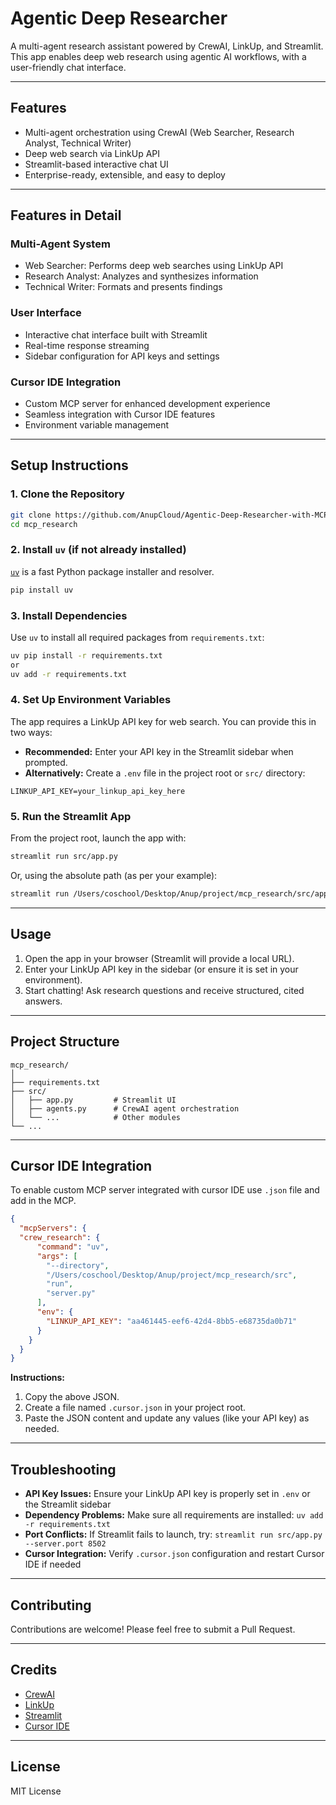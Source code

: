 # Agentic Deep Researcher

A multi-agent research assistant powered by CrewAI, LinkUp, and Streamlit. This app enables deep web research using agentic AI workflows, with a user-friendly chat interface.

---

## Features

- Multi-agent orchestration using CrewAI (Web Searcher, Research Analyst, Technical Writer)
- Deep web search via LinkUp API
- Streamlit-based interactive chat UI
- Enterprise-ready, extensible, and easy to deploy

---

## Features in Detail

### Multi-Agent System
- Web Searcher: Performs deep web searches using LinkUp API
- Research Analyst: Analyzes and synthesizes information
- Technical Writer: Formats and presents findings

### User Interface
- Interactive chat interface built with Streamlit
- Real-time response streaming
- Sidebar configuration for API keys and settings

### Cursor IDE Integration
- Custom MCP server for enhanced development experience
- Seamless integration with Cursor IDE features
- Environment variable management

---

## Setup Instructions

### 1. Clone the Repository

```bash
git clone https://github.com/AnupCloud/Agentic-Deep-Researcher-with-MCP.git
cd mcp_research
```

### 2. Install `uv` (if not already installed)
[`uv`](https://github.com/astral-sh/uv) is a fast Python package installer and resolver.

```bash
pip install uv
```

### 3. Install Dependencies
Use `uv` to install all required packages from `requirements.txt`:

```bash
uv pip install -r requirements.txt
or
uv add -r requirements.txt
```

### 4. Set Up Environment Variables
The app requires a LinkUp API key for web search. You can provide this in two ways:

- **Recommended:** Enter your API key in the Streamlit sidebar when prompted.
- **Alternatively:** Create a `.env` file in the project root or `src/` directory:

```
LINKUP_API_KEY=your_linkup_api_key_here
```

### 5. Run the Streamlit App
From the project root, launch the app with:

```bash
streamlit run src/app.py
```

Or, using the absolute path (as per your example):

```bash
streamlit run /Users/coschool/Desktop/Anup/project/mcp_research/src/app.py
```

---

## Usage

1. Open the app in your browser (Streamlit will provide a local URL).
2. Enter your LinkUp API key in the sidebar (or ensure it is set in your environment).
3. Start chatting! Ask research questions and receive structured, cited answers.

---

## Project Structure

```
mcp_research/
│
├── requirements.txt
├── src/
│   ├── app.py         # Streamlit UI
│   ├── agents.py      # CrewAI agent orchestration
│   └── ...            # Other modules
└── ...
```

---

## Cursor IDE Integration

To enable custom MCP server integrated with cursor IDE use `.json` file and add in the MCP.

```json
{
  "mcpServers": {
  "crew_research": {
      "command": "uv",
      "args": [
        "--directory",
        "/Users/coschool/Desktop/Anup/project/mcp_research/src",
        "run",
        "server.py"
      ],
      "env": {
        "LINKUP_API_KEY": "aa461445-eef6-42d4-8bb5-e68735da0b71"
      }
    }
  }
}
```

**Instructions:**
1. Copy the above JSON.
2. Create a file named `.cursor.json` in your project root.
3. Paste the JSON content and update any values (like your API key) as needed.

---

## Troubleshooting

- **API Key Issues:** Ensure your LinkUp API key is properly set in `.env` or the Streamlit sidebar
- **Dependency Problems:** Make sure all requirements are installed: `uv add -r requirements.txt`
- **Port Conflicts:** If Streamlit fails to launch, try: `streamlit run src/app.py --server.port 8502`
- **Cursor Integration:** Verify `.cursor.json` configuration and restart Cursor IDE if needed

---

## Contributing

Contributions are welcome! Please feel free to submit a Pull Request.

---

## Credits

- [CrewAI](https://github.com/joaomdmoura/crewai)
- [LinkUp](https://linkup.so/)
- [Streamlit](https://streamlit.io/)
- [Cursor IDE](https://cursor.sh/)

---

## License

MIT License
